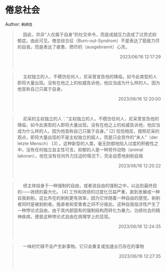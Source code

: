 # 倦怠社会 
Author: `韩炳哲` 
> &emsp; 
> 因此，并非“人仅属于自身”的社交命令，而是成就压力造成了过劳式抑郁症。由此可见，倦怠综合征（Burn-out-Syndrom）不是表达了筋疲力尽的自我，而是表达了疲惫、燃尽的（ausgebrannt）心灵。
> 
> <p align="right"> 2023/06/16 12:17:29 </p>
> &emsp;
> &emsp; 
> 主权独立的人，不模仿任何人，尼采曾宣告他的降临，如今此类型的人即将大量出现。没有在他之上的权威告诉他，他应当成为什么样的人。因为他宣称自己只属于自身。
> 
> <p align="right"> 2023/06/16 12:20:00 </p>
> &emsp;
> &emsp; 
> 尼采的主权独立的人：“主权独立的人，不模仿任何人，尼采曾宣告他的降临，如今此类型的人即将大量出现。没有在他之上的权威告诉他，他应当成为什么样的人。因为他宣称自己只属于自身。” [2] 恰恰相反，按照尼采的观点，即将大量出现的不是主权独立的超人，而是只会劳作的“末人”（der letzte Mensch） [3] 。这种新型的人类，毫无防御地陷入过度的积极性之中，没有任何独立自主性可言。抑郁的人是一种劳作动物（animal laboran），他在没有任何外力压迫的情况下，完全自愿地剥削自我
> 
> <p align="right"> 2023/06/16 12:20:22 </p>
> &emsp;
> &emsp; 
> 绩主体投身于一种强制的自由，或者说自由的强制之中，以达到最终目的——效绩的最大化。 [4] 工作和效绩的过度化日益严重，直到发展成一种自我剥削。这比外在的剥削更有效率，因为它伴随着一种自由的感觉。剥削者同时是被剥削者。施虐者和受害者之间不分彼此。这种自我指涉性产生了一种悖论式自由，由于其内部固有的强制结构而转化为暴力。功绩社会的精神疾病，便是这种悖论式自由在病理学上的显现。
> 
> <p align="right"> 2023/06/16 12:24:35 </p>
> &emsp;
> &emsp; 
> 一味的忙碌不会产生新事物。它只会重复或加速业已存在的事物
> 
> <p align="right"> 2023/06/16 12:27:35 </p>
> &emsp;
